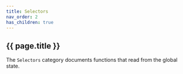 ```yaml
---
title: Selectors
nav_order: 2
has_children: true
---
```


## {{ page.title }}

The `Selectors` category documents functions that read from the global state.